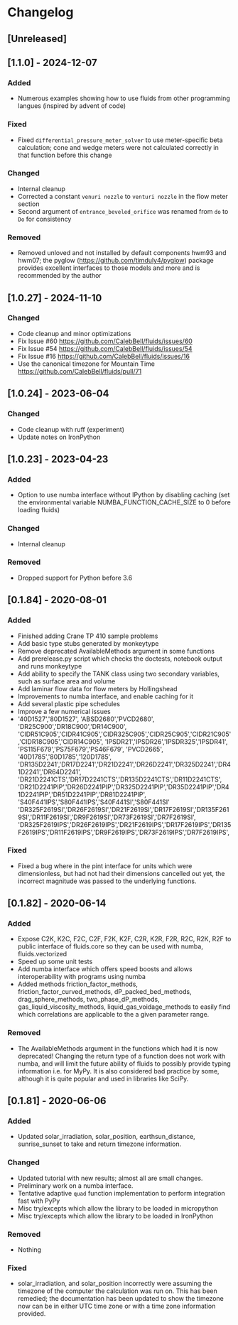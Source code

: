 # Changelog

## [Unreleased]

## [1.1.0] - 2024-12-07

### Added
- Numerous examples showing how to use fluids from other programming langues (inspired by advent of code)

### Fixed
- Fixed `differential_pressure_meter_solver` to use meter-specific beta calculation; cone and wedge meters were not calculated correctly in that function before this change

### Changed
- Internal cleanup
- Corrected a constant `venuri nozzle` to `venturi nozzle` in the flow meter section
- Second argument of `entrance_beveled_orifice` was renamed from `do` to `Do` for consistency
 
### Removed
- Removed unloved and not installed by default components hwm93 and hwm07; the pyglow (https://github.com/timduly4/pyglow) package provides excellent interfaces to those models and more and is recommended by the author


## [1.0.27] - 2024-11-10

### Changed
- Code cleanup and minor optimizations
- Fix Issue #60 https://github.com/CalebBell/fluids/issues/60
- Fix Issue #54 https://github.com/CalebBell/fluids/issues/54
- Fix Issue #16 https://github.com/CalebBell/fluids/issues/16
- Use the canonical timezone for Mountain Time https://github.com/CalebBell/fluids/pull/71
 
## [1.0.24] - 2023-06-04

### Changed
- Code cleanup with ruff (experiment)
- Update notes on IronPython

## [1.0.23] - 2023-04-23

### Added
- Option to use numba interface without IPython by disabling caching (set the environmental variable NUMBA_FUNCTION_CACHE_SIZE to 0 before loading fluids)

### Changed
- Internal cleanup

### Removed
- Dropped support for Python before 3.6

## [0.1.84] - 2020-08-01

### Added
- Finished adding Crane TP 410 sample problems
- Add basic type stubs generated by monkeytype
- Remove deprecated AvailableMethods argument in some functions
- Add prerelease.py script which checks the doctests, notebook output and runs monkeytype
- Add ability to specify the TANK class using two secondary variables, such as surface area and volume
- Add laminar flow data for flow meters by Hollingshead
- Improvements to numba interface, and enable caching for it
- Add several plastic pipe schedules
- Improve a few numerical issues
- '40D1527','80D1527', 'ABSD2680','PVCD2680', 'DR25C900','DR18C900','DR14C900', 'CIDR51C905','CIDR41C905','CIDR325C905','CIDR25C905','CIDR21C905','CIDR18C905','CIDR14C905', 'IPSDR21','IPSDR26','IPSDR325','IPSDR41', 'PS115F679','PS75F679','PS46F679', 'PVCD2665', '40D1785','80D1785','120D1785', 'DR135D2241','DR17D2241','DR21D2241','DR26D2241','DR325D2241','DR41D2241','DR64D2241', 'DR21D2241CTS','DR17D2241CTS','DR135D2241CTS','DR11D2241CTS', 'DR21D2241PIP','DR26D2241PIP','DR325D2241PIP','DR35D2241PIP','DR41D2241PIP','DR51D2241PIP','DR81D2241PIP', 'S40F441IPS','S80F441IPS','S40F441SI','S80F441SI' 'DR325F2619SI','DR26F2619SI','DR21F2619SI','DR17F2619SI','DR135F2619SI','DR11F2619SI','DR9F2619SI','DR73F2619SI','DR7F2619SI', 'DR325F2619IPS','DR26F2619IPS','DR21F2619IPS','DR17F2619IPS','DR135F2619IPS','DR11F2619IPS','DR9F2619IPS','DR73F2619IPS','DR7F2619IPS', 

### Fixed
- Fixed a bug where in the pint interface for units which were dimensionless, but had not had their dimensions cancelled out yet, the incorrect magnitude was passed to the underlying functions.

## [0.1.82] - 2020-06-14

### Added
- Expose C2K, K2C, F2C, C2F, F2K, K2F, C2R, K2R, F2R, R2C, R2K, R2F to public interface of fluids.core so they can be used with numba, fluids.vectorized
- Speed up some unit tests
- Add numba interface which offers speed boosts and allows interoperability with programs using numba
- Added methods friction_factor_methods, friction_factor_curved_methods, dP_packed_bed_methods, drag_sphere_methods, two_phase_dP_methods, gas_liquid_viscosity_methods, liquid_gas_voidage_methods to easily find which correlations are applicable to the a given parameter range.

### Removed
- The AvailableMethods argument in the functions which had it is now deprecated! Changing the return type of a function does not work with numba, and will limit the future ability of fluids to possibly provide typing information i.e. for MyPy. It is also considered bad practice by some, although it is quite popular and used in libraries like SciPy.


## [0.1.81] - 2020-06-06
### Added
- Updated solar_irradiation, solar_position, earthsun_distance, sunrise_sunset to take and return timezone information.

### Changed
- Updated tutorial with new results; almost all are small changes.
- Preliminary work on a numba interface.
- Tentative adaptive `quad` function implementation to perform integration fast with PyPy
- Misc try/excepts which allow the library to be loaded in micropython
- Misc try/excepts which allow the library to be loaded in IronPython

### Removed
- Nothing

### Fixed
- solar_irradiation, and solar_position incorrectly were assuming the timezone of the computer the calculation was run on. This has been remedied; the documentation has been updated to show the timezone now can be in either UTC time zone or with a time zone information provided.